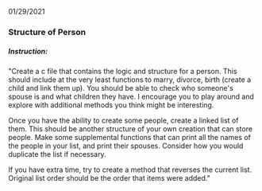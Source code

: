 01/29/2021

<h3> Structure of Person </h3>
<h5> Instruction: </h5>

"Create a c file that contains the logic and structure for a person.
This should include at the very least functions to marry, divorce, birth (create a child and link them up).
You should be able to check who someone's spouse is and what children they have.
I encourage you to play around and explore with additional methods you think might be interesting.

Once you have the ability to create some people, create a linked list of them.
This should be another structure of your own creation that can store people.
Make some supplemental functions that can print all the names of the people in your list,
and print their spouses.
Consider how you would duplicate the list if necessary.

If you have extra time, try to create a method that reverses the current list.
Original list order should be the order that items were added."